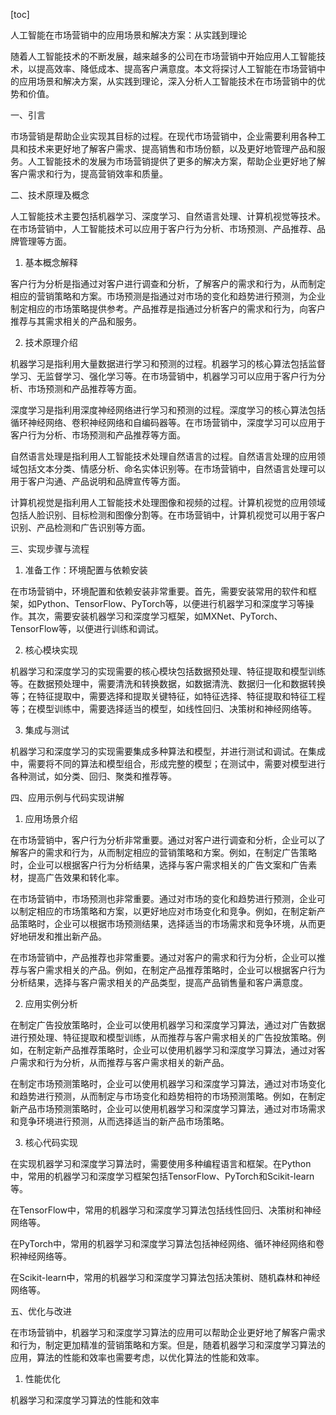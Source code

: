 
[toc]                    
                
                
人工智能在市场营销中的应用场景和解决方案：从实践到理论

随着人工智能技术的不断发展，越来越多的公司在市场营销中开始应用人工智能技术，以提高效率、降低成本、提高客户满意度。本文将探讨人工智能在市场营销中的应用场景和解决方案，从实践到理论，深入分析人工智能技术在市场营销中的优势和价值。

一、引言

市场营销是帮助企业实现其目标的过程。在现代市场营销中，企业需要利用各种工具和技术来更好地了解客户需求、提高销售和市场份额，以及更好地管理产品和服务。人工智能技术的发展为市场营销提供了更多的解决方案，帮助企业更好地了解客户需求和行为，提高营销效率和质量。

二、技术原理及概念

人工智能技术主要包括机器学习、深度学习、自然语言处理、计算机视觉等技术。在市场营销中，人工智能技术可以应用于客户行为分析、市场预测、产品推荐、品牌管理等方面。

1. 基本概念解释

客户行为分析是指通过对客户进行调查和分析，了解客户的需求和行为，从而制定相应的营销策略和方案。市场预测是指通过对市场的变化和趋势进行预测，为企业制定相应的市场策略提供参考。产品推荐是指通过分析客户的需求和行为，向客户推荐与其需求相关的产品和服务。

2. 技术原理介绍

机器学习是指利用大量数据进行学习和预测的过程。机器学习的核心算法包括监督学习、无监督学习、强化学习等。在市场营销中，机器学习可以应用于客户行为分析、市场预测和产品推荐等方面。

深度学习是指利用深度神经网络进行学习和预测的过程。深度学习的核心算法包括循环神经网络、卷积神经网络和自编码器等。在市场营销中，深度学习可以应用于客户行为分析、市场预测和产品推荐等方面。

自然语言处理是指利用人工智能技术处理自然语言的过程。自然语言处理的应用领域包括文本分类、情感分析、命名实体识别等。在市场营销中，自然语言处理可以用于客户沟通、产品说明和品牌宣传等方面。

计算机视觉是指利用人工智能技术处理图像和视频的过程。计算机视觉的应用领域包括人脸识别、目标检测和图像分割等。在市场营销中，计算机视觉可以用于客户识别、产品检测和广告识别等方面。

三、实现步骤与流程

1. 准备工作：环境配置与依赖安装

在市场营销中，环境配置和依赖安装非常重要。首先，需要安装常用的软件和框架，如Python、TensorFlow、PyTorch等，以便进行机器学习和深度学习等操作。其次，需要安装机器学习和深度学习框架，如MXNet、PyTorch、TensorFlow等，以便进行训练和调试。

2. 核心模块实现

机器学习和深度学习的实现需要的核心模块包括数据预处理、特征提取和模型训练等。在数据预处理中，需要清洗和转换数据，如数据清洗、数据归一化和数据转换等；在特征提取中，需要选择和提取关键特征，如特征选择、特征提取和特征工程等；在模型训练中，需要选择适当的模型，如线性回归、决策树和神经网络等。

3. 集成与测试

机器学习和深度学习的实现需要集成多种算法和模型，并进行测试和调试。在集成中，需要将不同的算法和模型组合，形成完整的模型；在测试中，需要对模型进行各种测试，如分类、回归、聚类和推荐等。

四、应用示例与代码实现讲解

1. 应用场景介绍

在市场营销中，客户行为分析非常重要。通过对客户进行调查和分析，企业可以了解客户的需求和行为，从而制定相应的营销策略和方案。例如，在制定广告策略时，企业可以根据客户行为分析结果，选择与客户需求相关的广告文案和广告素材，提高广告效果和转化率。

在市场营销中，市场预测也非常重要。通过对市场的变化和趋势进行预测，企业可以制定相应的市场策略和方案，以更好地应对市场变化和竞争。例如，在制定新产品策略时，企业可以根据市场预测结果，选择适当的市场需求和竞争环境，从而更好地研发和推出新产品。

在市场营销中，产品推荐也非常重要。通过对客户的需求和行为分析，企业可以推荐与客户需求相关的产品。例如，在制定产品推荐策略时，企业可以根据客户行为分析结果，选择与客户需求相关的产品类型，提高产品销售量和客户满意度。

2. 应用实例分析

在制定广告投放策略时，企业可以使用机器学习和深度学习算法，通过对广告数据进行预处理、特征提取和模型训练，从而推荐与客户需求相关的广告投放策略。例如，在制定新产品推荐策略时，企业可以使用机器学习和深度学习算法，通过对客户需求和行为分析，从而推荐与客户需求相关的新产品。

在制定市场预测策略时，企业可以使用机器学习和深度学习算法，通过对市场变化和趋势进行预测，从而制定与市场变化和趋势相符的市场预测策略。例如，在制定新产品市场预测策略时，企业可以使用机器学习和深度学习算法，通过对市场需求和竞争环境进行预测，从而选择适当的新产品市场策略。

3. 核心代码实现

在实现机器学习和深度学习算法时，需要使用多种编程语言和框架。在Python中，常用的机器学习和深度学习框架包括TensorFlow、PyTorch和Scikit-learn等。

在TensorFlow中，常用的机器学习和深度学习算法包括线性回归、决策树和神经网络等。

在PyTorch中，常用的机器学习和深度学习算法包括神经网络、循环神经网络和卷积神经网络等。

在Scikit-learn中，常用的机器学习和深度学习算法包括决策树、随机森林和神经网络等。

五、优化与改进

在市场营销中，机器学习和深度学习算法的应用可以帮助企业更好地了解客户需求和行为，制定更加精准的营销策略和方案。但是，随着机器学习和深度学习算法的应用，算法的性能和效率也需要考虑，以优化算法的性能和效率。

1. 性能优化

机器学习和深度学习算法的性能和效率


